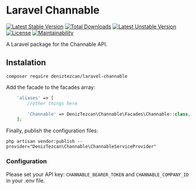 # Laravel Channable
[![Latest Stable Version](https://poser.pugx.org/deniztezcan/laravel-channable/v/stable)](https://packagist.org/packages/deniztezcan/laravel-channable) 
[![Total Downloads](https://poser.pugx.org/deniztezcan/laravel-channable/downloads)](https://packagist.org/packages/deniztezcan/laravel-channable) 
[![Latest Unstable Version](https://poser.pugx.org/deniztezcan/laravel-channable/v/unstable)](https://packagist.org/packages/deniztezcan/laravel-channable) 
[![License](https://poser.pugx.org/deniztezcan/laravel-channable/license)](https://packagist.org/packages/deniztezcan/laravel-channable)
[![Maintainability](https://api.codeclimate.com/v1/badges/9057b79855fcc029f989/maintainability)](https://codeclimate.com/github/deniztezcan/laravel-channable/maintainability)

A Laravel package for the Channable API.

## Instalation
```
composer require deniztezcan/laravel-channable
```

Add the facade to the facades array:
```php
    'aliases' => [
    	//other things here

    	'Channable' => DenizTezcan\Channable\Facades\Channable::class,
    ];
```

Finally, publish the configuration files:
```
php artisan vendor:publish --provider="DenizTezcan\Channable\ChannableServiceProvider"
```

### Configuration
Please set your API key: `CHANNABLE_BEARER_TOKEN` and `CHANNABLE_COMPANY_ID` in your .env file.